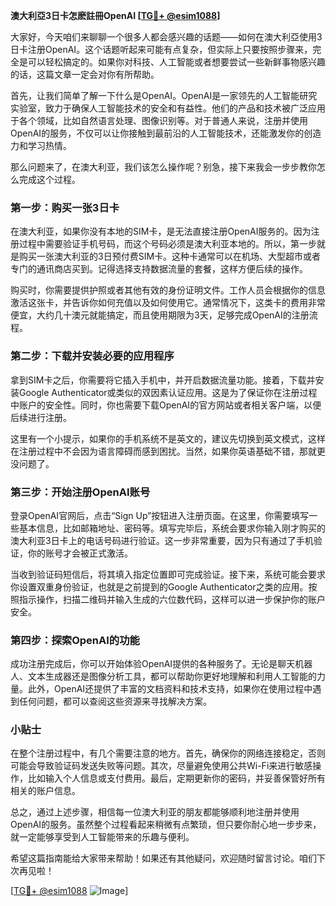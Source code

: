 **澳大利亞3日卡怎麽註冊OpenAI [[TG💪+ @esim1088](https://t.me/s/esim1088)]**

大家好，今天咱们来聊聊一个很多人都会感兴趣的话题——如何在澳大利亞使用3日卡注册OpenAI。这个话题听起来可能有点复杂，但实际上只要按照步骤来，完全是可以轻松搞定的。如果你对科技、人工智能或者想要尝试一些新鲜事物感兴趣的话，这篇文章一定会对你有所帮助。

首先，让我们简单了解一下什么是OpenAI。OpenAI是一家领先的人工智能研究实验室，致力于确保人工智能技术的安全和有益性。他们的产品和技术被广泛应用于各个领域，比如自然语言处理、图像识别等。对于普通人来说，注册并使用OpenAI的服务，不仅可以让你接触到最前沿的人工智能技术，还能激发你的创造力和学习热情。

那么问题来了，在澳大利亚，我们该怎么操作呢？别急，接下来我会一步步教你怎么完成这个过程。

### 第一步：购买一张3日卡

在澳大利亚，如果你没有本地的SIM卡，是无法直接注册OpenAI服务的。因为注册过程中需要验证手机号码，而这个号码必须是澳大利亚本地的。所以，第一步就是购买一张澳大利亚的3日预付费SIM卡。这种卡通常可以在机场、大型超市或者专门的通讯商店买到。记得选择支持数据流量的套餐，这样方便后续的操作。

购买时，你需要提供护照或者其他有效的身份证明文件。工作人员会根据你的信息激活这张卡，并告诉你如何充值以及如何使用它。通常情况下，这类卡的费用非常便宜，大约几十澳元就能搞定，而且使用期限为3天，足够完成OpenAI的注册流程。

### 第二步：下载并安装必要的应用程序

拿到SIM卡之后，你需要将它插入手机中，并开启数据流量功能。接着，下载并安装Google Authenticator或类似的双因素认证应用。这是为了保证你在注册过程中账户的安全性。同时，你也需要下载OpenAI的官方网站或者相关客户端，以便后续进行注册。

这里有一个小提示，如果你的手机系统不是英文的，建议先切换到英文模式，这样在注册过程中不会因为语言障碍而感到困扰。当然，如果你英语基础不错，那就更没问题了。

### 第三步：开始注册OpenAI账号

登录OpenAI官网后，点击“Sign Up”按钮进入注册页面。在这里，你需要填写一些基本信息，比如邮箱地址、密码等。填写完毕后，系统会要求你输入刚才购买的澳大利亚3日卡上的电话号码进行验证。这一步非常重要，因为只有通过了手机验证，你的账号才会被正式激活。

当收到验证码短信后，将其填入指定位置即可完成验证。接下来，系统可能会要求你设置双重身份验证，也就是之前提到的Google Authenticator之类的应用。按照指示操作，扫描二维码并输入生成的六位数代码，这样可以进一步保护你的账户安全。

### 第四步：探索OpenAI的功能

成功注册完成后，你可以开始体验OpenAI提供的各种服务了。无论是聊天机器人、文本生成器还是图像分析工具，都可以帮助你更好地理解和利用人工智能的力量。此外，OpenAI还提供了丰富的文档资料和技术支持，如果你在使用过程中遇到任何问题，都可以查阅这些资源来寻找解决方案。

### 小贴士

在整个注册过程中，有几个需要注意的地方。首先，确保你的网络连接稳定，否则可能会导致验证码发送失败等问题。其次，尽量避免使用公共Wi-Fi来进行敏感操作，比如输入个人信息或支付费用。最后，定期更新你的密码，并妥善保管好所有相关的账户信息。

总之，通过上述步骤，相信每一位澳大利亚的朋友都能够顺利地注册并使用OpenAI的服务。虽然整个过程看起来稍微有点繁琐，但只要你耐心地一步步来，就一定能够享受到人工智能带来的乐趣与便利。

希望这篇指南能给大家带来帮助！如果还有其他疑问，欢迎随时留言讨论。咱们下次再见啦！

[[TG💪+ @esim1088](https://t.me/s/esim1088) ![Image](https://i.postimg.cc/4NQfJmqS/Snipaste-2025-05-13-00-14-12.png)]